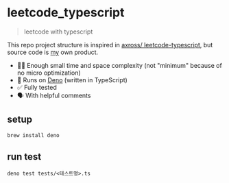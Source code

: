 # leetcode_typescript

> leetcode with typescript

This repo project structure is inspired in [axross/
leetcode-typescript](https://github.com/axross/leetcode-typescript), but source code is [my](github.com/minkj1992) own product.

- 🏃‍♀️ Enough small time and space complexity (not "minimum" because of no micro optimization)
- 💯 Runs on [Deno](https://deno.land) (written in TypeScript)
- ✅ Fully tested
- 🗣 With helpful comments

## setup

```bash
brew install deno
```

## run test

```
deno test tests/<테스트명>.ts
```
